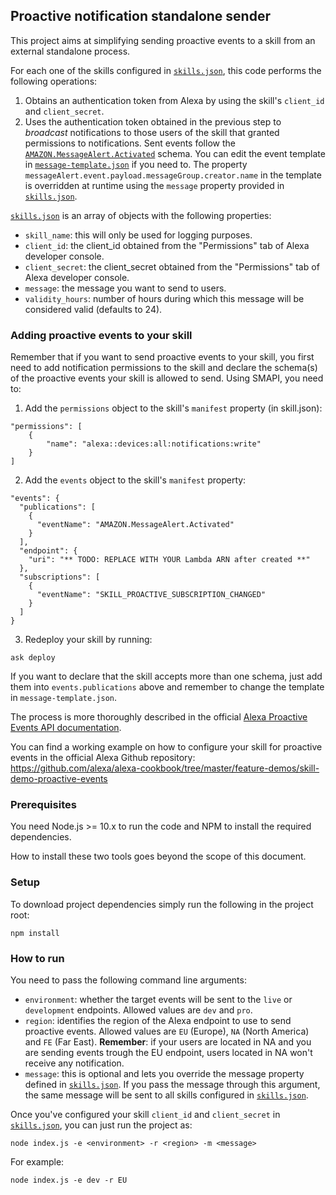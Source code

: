 ## Proactive notification standalone sender

This project aims at simplifying sending proactive events to a skill from an external standalone process. 

For each one of the skills configured in [```skills.json```](./skills.json), this code performs the following operations:
1. Obtains an authentication token from Alexa by using the skill's ```client_id``` and ```client_secret```.
2. Uses the authentication token obtained in the previous step to *broadcast* notifications to those users of the skill that granted permissions to notifications. Sent events follow the [```AMAZON.MessageAlert.Activated```](https://developer.amazon.com/docs/smapi/schemas-for-proactive-events.html#message-alert) schema. You can edit the event template in [```message-template.json```](./message-template.json) if you need to. The property ```messageAlert.event.payload.messageGroup.creator.name``` in the template is overridden at runtime using the ```message``` property provided in [```skills.json```](./skills.json).

[```skills.json```](./skills.json) is an array of objects with the following properties:

* ```skill_name```: this will only be used for logging purposes.
* ```client_id```: the client_id obtained from the "Permissions" tab of Alexa developer console.
* ```client_secret```: the client_secret obtained from the "Permissions" tab of Alexa developer console.
* ```message```: the message you want to send to users.
* ```validity_hours```: number of hours during which this message will be considered valid (defaults to 24).

### Adding proactive events to your skill

Remember that if you want to send proactive events to your skill, you first need to add notification permissions to the skill and declare the schema(s) of the proactive events your skill is allowed to send. Using SMAPI, you need to:

1. Add the ```permissions``` object to the skill's ```manifest``` property (in skill.json):

<p>

    "permissions": [
        {
            "name": "alexa::devices:all:notifications:write"
        }
    ]

2. Add the ```events``` object to the skill's ```manifest``` property:

<p>

    "events": {
      "publications": [
        {
          "eventName": "AMAZON.MessageAlert.Activated"
        }
      ],
      "endpoint": {
        "uri": "** TODO: REPLACE WITH YOUR Lambda ARN after created **"
      },
      "subscriptions": [
        {
          "eventName": "SKILL_PROACTIVE_SUBSCRIPTION_CHANGED"
        }
      ]
    }

3. Redeploy your skill by running:

<p>

    ask deploy

If you want to declare that the skill accepts more than one schema, just add them into ```events.publications``` above and remember to change the template in ```message-template.json```.

The process is more thoroughly described in the official [Alexa Proactive Events API documentation](https://developer.amazon.com/docs/smapi/proactive-events-api.html#onboard-smapi). 

You can find a working example on how to configure your skill for proactive events in the official Alexa Github repository: https://github.com/alexa/alexa-cookbook/tree/master/feature-demos/skill-demo-proactive-events

### Prerequisites

You need Node.js >= 10.x to run the code and NPM to install the required dependencies.

How to install these two tools goes beyond the scope of this document.

### Setup

To download project dependencies simply run the following in the project root:

    npm install

### How to run

You need to pass the following command line arguments:
* ```environment```: whether the target events will be sent to the ```live``` or ```development``` endpoints. Allowed values are ```dev``` and ```pro```.
* ```region```: identifies the region of the Alexa endpoint to use to send proactive events. Allowed values are ```EU``` (Europe), ```NA``` (North America) and ```FE``` (Far East). **Remember**: if your users are located in NA and you are sending events trough the EU endpoint, users located in NA won't receive any notification.
* ```message```: this is optional and lets you override the message property defined in [```skills.json```](./skills.json). If you pass the message through this argument, the same message will be sent to all skills configured in [```skills.json```](./skills.json).

Once you've configured your skill ```client_id``` and ```client_secret``` in [```skills.json```](./skills.json), you can just run the project as:

    node index.js -e <environment> -r <region> -m <message>

For example:

    node index.js -e dev -r EU
